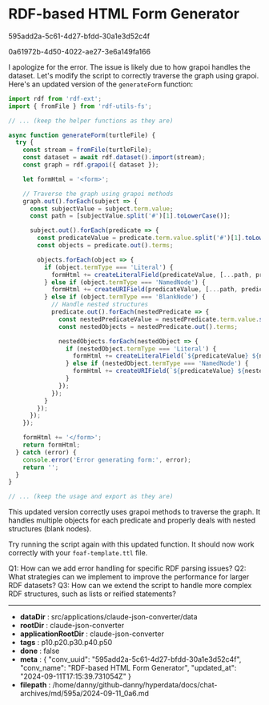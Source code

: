 # RDF-based HTML Form Generator

595add2a-5c61-4d27-bfdd-30a1e3d52c4f

0a61972b-4d50-4022-ae27-3e6a149fa166

 I apologize for the error. The issue is likely due to how grapoi handles the dataset. Let's modify the script to correctly traverse the graph using grapoi. Here's an updated version of the `generateForm` function:

```javascript
import rdf from 'rdf-ext';
import { fromFile } from 'rdf-utils-fs';

// ... (keep the helper functions as they are)

async function generateForm(turtleFile) {
  try {
    const stream = fromFile(turtleFile);
    const dataset = await rdf.dataset().import(stream);
    const graph = rdf.grapoi({ dataset });

    let formHtml = '<form>';

    // Traverse the graph using grapoi methods
    graph.out().forEach(subject => {
      const subjectValue = subject.term.value;
      const path = [subjectValue.split('#')[1].toLowerCase()];

      subject.out().forEach(predicate => {
        const predicateValue = predicate.term.value.split('#')[1].toLowerCase();
        const objects = predicate.out().terms;

        objects.forEach(object => {
          if (object.termType === 'Literal') {
            formHtml += createLiteralField(predicateValue, [...path, predicateValue]);
          } else if (object.termType === 'NamedNode') {
            formHtml += createURIField(predicateValue, [...path, predicateValue]);
          } else if (object.termType === 'BlankNode') {
            // Handle nested structures
            predicate.out().forEach(nestedPredicate => {
              const nestedPredicateValue = nestedPredicate.term.value.split('#')[1].toLowerCase();
              const nestedObjects = nestedPredicate.out().terms;

              nestedObjects.forEach(nestedObject => {
                if (nestedObject.termType === 'Literal') {
                  formHtml += createLiteralField(`${predicateValue} ${nestedPredicateValue}`, [...path, predicateValue, nestedPredicateValue]);
                } else if (nestedObject.termType === 'NamedNode') {
                  formHtml += createURIField(`${predicateValue} ${nestedPredicateValue}`, [...path, predicateValue, nestedPredicateValue]);
                }
              });
            });
          }
        });
      });
    });

    formHtml += '</form>';
    return formHtml;
  } catch (error) {
    console.error('Error generating form:', error);
    return '';
  }
}

// ... (keep the usage and export as they are)
```

This updated version correctly uses grapoi methods to traverse the graph. It handles multiple objects for each predicate and properly deals with nested structures (blank nodes).

Try running the script again with this updated function. It should now work correctly with your `foaf-template.ttl` file.

Q1: How can we add error handling for specific RDF parsing issues?
Q2: What strategies can we implement to improve the performance for larger RDF datasets?
Q3: How can we extend the script to handle more complex RDF structures, such as lists or reified statements?

---

* **dataDir** : src/applications/claude-json-converter/data
* **rootDir** : claude-json-converter
* **applicationRootDir** : claude-json-converter
* **tags** : p10.p20.p30.p40.p50
* **done** : false
* **meta** : {
  "conv_uuid": "595add2a-5c61-4d27-bfdd-30a1e3d52c4f",
  "conv_name": "RDF-based HTML Form Generator",
  "updated_at": "2024-09-11T17:15:39.731054Z"
}
* **filepath** : /home/danny/github-danny/hyperdata/docs/chat-archives/md/595a/2024-09-11_0a6.md